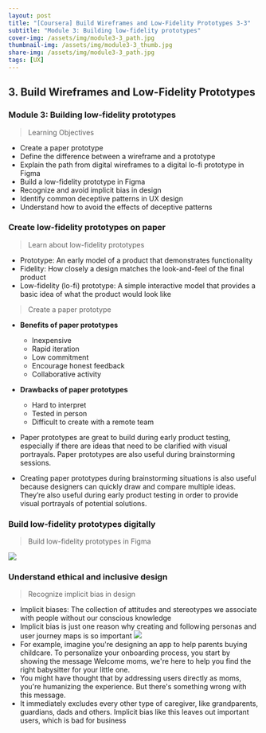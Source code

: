 ```yaml
---
layout: post
title: "[Coursera] Build Wireframes and Low-Fidelity Prototypes 3-3"
subtitle: "Module 3: Building low-fidelity prototypes"
cover-img: /assets/img/module3-3_path.jpg
thumbnail-img: /assets/img/module3-3_thumb.jpg
share-img: /assets/img/module3-3_path.jpg
tags: [UX]
--- 
```


## 3. Build Wireframes and Low-Fidelity Prototypes
### Module 3: Building low-fidelity prototypes

> Learning Objectives
- Create a paper prototype
- Define the difference between a wireframe and a prototype
- Explain the path from digital wireframes to a digital lo-fi prototype in Figma
- Build a low-fidelity prototype in Figma
- Recognize and avoid implicit bias in design
- Identify common deceptive patterns in UX design
- Understand how to avoid the effects of deceptive patterns

### Create low-fidelity prototypes on paper

> Learn about low-fidelity prototypes

- Prototype: An early model of a product that demonstrates functionality
- Fidelity: How closely a design matches the look-and-feel of the final product
- Low-fidelity (lo-fi) prototype: A simple interactive model that provides a basic idea of what the product would look like

> Create a paper prototype

- **Benefits of paper prototypes**
	- Inexpensive
    - Rapid iteration
    - Low commitment
    - Encourage honest feedback
    - Collaborative activity
    
- **Drawbacks of paper prototypes**
	- Hard to interpret
    - Tested in person
    - Difficult to create with a remote team
    
- Paper prototypes are great to build during early product testing, especially if there are ideas that need to be clarified with visual portrayals. Paper prototypes are also useful during brainstorming sessions.
- Creating paper prototypes during brainstorming situations is also useful because designers can quickly draw and compare multiple ideas. They’re also useful during early product testing in order to provide visual portrayals of potential solutions.

### Build low-fidelity prototypes digitally

> Build low-fidelity prototypes in Figma

![](https://velog.velcdn.com/images/erica990604/post/2982d9b2-de18-45a2-a330-2f600ef6cab6/image.png)

### Understand ethical and inclusive design

> Recognize implicit bias in design

- Implicit biases: The collection of attitudes and stereotypes we associate with people without our conscious knowledge
- Implicit bias is just one reason why creating and following personas and user journey maps is so important
![](https://velog.velcdn.com/images/erica990604/post/3b60ef2c-c3d6-401c-8f40-2188196d9094/image.png)
- For example, imagine you're designing an app to help parents buying childcare. To personalize your onboarding process, you start by showing the message Welcome moms, we're here to help you find the right babysitter for your little one. 
- You might have thought that by addressing users directly as moms, you're humanizing the experience. But there's something wrong with this message. 
- It immediately excludes every other type of caregiver, like grandparents, guardians, dads and others. Implicit bias like this leaves out important users, which is bad for business